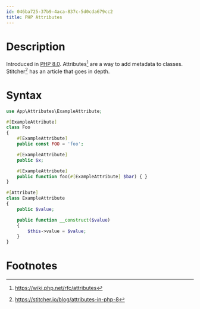 ```yaml
---
id: 046ba725-37b9-4aca-837c-5d0cda679cc2
title: PHP Attributes
---
```


# Description

Introduced in [PHP 8.0](20201109133834-php_8_0). Attributes[^1] are a
way to add metadata to classes. Stitcher[^2] has an article that goes in
depth.

# Syntax

``` php
use App\Attributes\ExampleAttribute;

#[ExampleAttribute]
class Foo
{
    #[ExampleAttribute]
    public const FOO = 'foo';

    #[ExampleAttribute]
    public $x;

    #[ExampleAttribute]
    public function foo(#[ExampleAttribute] $bar) { }
}
```

``` php
#[Attribute]
class ExampleAttribute
{
    public $value;

    public function __construct($value)
    {
        $this->value = $value;
    }
}

```

# Footnotes

[^1]: <https://wiki.php.net/rfc/attributes>

[^2]: <https://stitcher.io/blog/attributes-in-php-8>
